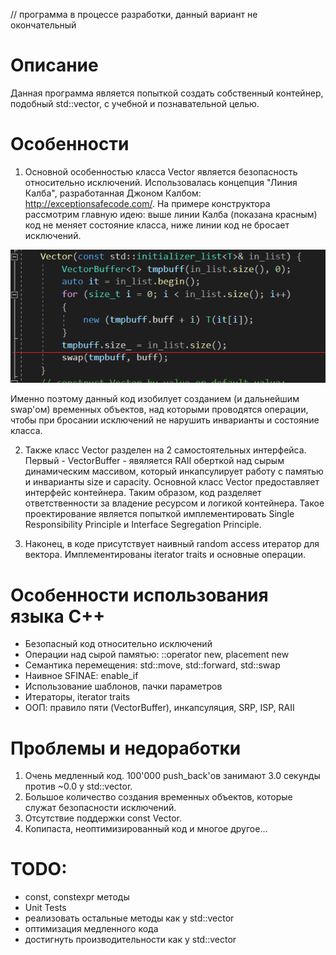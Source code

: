// программа в процессе разработки, данный вариант не окончательный 

# Описание 
Данная программа является попыткой создать собственный контейнер, подобный std::vector, с учебной и познавательной целью.
 
# Особенности 
1. Основной особенностью класса Vector является безопасность относительно исключений. Использовалась концепция "Линия Калба", разработанная Джоном Калбом: http://exceptionsafecode.com/.
На примере конструктора рассмотрим главную идею: выше линии Калба (показана красным) код не меняет состояние класса, ниже линии код не бросает исключений.

![1](https://raw.githubusercontent.com/Genomorf/Vector/master/screenshots/Kalb_line.png)
 
 Именно поэтому данный код изобилует созданием (и дальнейшим swap'ом) временных объектов, над которыми проводятся операции, чтобы при бросании исключений не нарушить инварианты и состояние класса.

2. Также класс Vector разделен на 2 самостоятельных интерфейса. Первый - VectorBuffer - явяляется RAII оберткой над сырым динамическим массивом, который инкапсулирует работу с памятью и инварианты size и capacity.
Основной класс Vector предоставляет интерфейс контейнера. Таким образом, код разделяет ответственности за владение ресурсом и логикой контейнера. Такое проектирование является попыткой имплементировать Single Responsibility Principle и Interface Segregation Principle.

3. Наконец, в коде присутствует наивный random access итератор для вектора. Имплементированы iterator traits и основные операции.

# Особенности использования языка С++
* Безопасный код относительно исключений 
* Операции над сырой памятью: ::operator new, placement new
* Семантика перемещения: std::move, std::forward, std::swap
* Наивное SFINAE: enable_if
* Использование шаблонов, пачки параметров
* Итераторы, iterator traits 
* ООП: правило пяти (VectorBuffer), инкапсуляция, SRP, ISP, RAII 

# Проблемы и недоработки
1. Очень медленный код. 100'000 push_back'ов занимают 3.0 секунды против ~0.0 у std::vector. 
2. Большое количество создания временных объектов, которые служат безопасности исключений.
3. Отсутствие поддержки const Vector.
4. Копипаста, неоптимизированный код и многое другое...

# TODO:
* const, constexpr методы
* Unit Tests
* реализовать остальные методы как у std::vector
* оптимизация медленного кода
* достигнуть производительности как у std::vector